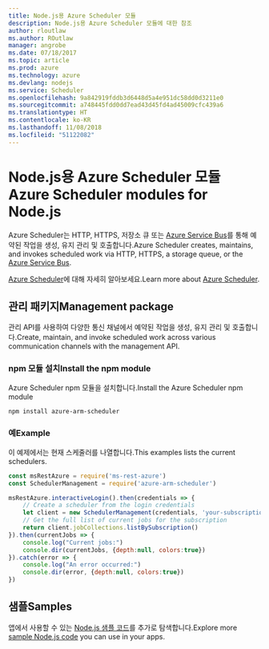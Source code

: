 ```yaml
---
title: Node.js용 Azure Scheduler 모듈
description: Node.js용 Azure Scheduler 모듈에 대한 참조
author: rloutlaw
ms.author: ROutlaw
manager: angrobe
ms.date: 07/18/2017
ms.topic: article
ms.prod: azure
ms.technology: azure
ms.devlang: nodejs
ms.service: Scheduler
ms.openlocfilehash: 9a842919fddb3d6448d5a4e951dc58dd0d3211e0
ms.sourcegitcommit: a748445fdd0dd7ead43d45fd4ad45009cfc439a6
ms.translationtype: HT
ms.contentlocale: ko-KR
ms.lasthandoff: 11/08/2018
ms.locfileid: "51122082"
---
```

# <a name="azure-scheduler-modules-for-nodejs"></a><span data-ttu-id="8447f-103">Node.js용 Azure Scheduler 모듈</span><span class="sxs-lookup"><span data-stu-id="8447f-103">Azure Scheduler modules for Node.js</span></span>

<span data-ttu-id="8447f-104">Azure Scheduler는 HTTP, HTTPS, 저장소 큐 또는 [Azure Service Bus](/azure/service-bus-messaging/service-bus-messaging-overview)를 통해 예약된 작업을 생성, 유지 관리 및 호출합니다.</span><span class="sxs-lookup"><span data-stu-id="8447f-104">Azure Scheduler creates, maintains, and invokes scheduled work via HTTP, HTTPS, a storage queue, or the [Azure Service Bus](/azure/service-bus-messaging/service-bus-messaging-overview).</span></span>

<span data-ttu-id="8447f-105">[Azure Scheduler](/azure/scheduler/scheduler-intro)에 대해 자세히 알아보세요.</span><span class="sxs-lookup"><span data-stu-id="8447f-105">Learn more about [Azure Scheduler](/azure/scheduler/scheduler-intro).</span></span>

## <a name="management-package"></a><span data-ttu-id="8447f-106">관리 패키지</span><span class="sxs-lookup"><span data-stu-id="8447f-106">Management package</span></span>

<span data-ttu-id="8447f-107">관리 API를 사용하여 다양한 통신 채널에서 예약된 작업을 생성, 유지 관리 및 호출합니다.</span><span class="sxs-lookup"><span data-stu-id="8447f-107">Create, maintain, and invoke scheduled work across various communication channels with the management API.</span></span>

### <a name="install-the-npm-module"></a><span data-ttu-id="8447f-108">npm 모듈 설치</span><span class="sxs-lookup"><span data-stu-id="8447f-108">Install the npm module</span></span>

<span data-ttu-id="8447f-109">Azure Scheduler npm 모듈을 설치합니다.</span><span class="sxs-lookup"><span data-stu-id="8447f-109">Install the Azure Scheduler npm module</span></span>

```bash
npm install azure-arm-scheduler
```

### <a name="example"></a><span data-ttu-id="8447f-110">예</span><span class="sxs-lookup"><span data-stu-id="8447f-110">Example</span></span>

<span data-ttu-id="8447f-111">이 예제에서는 현재 스케줄러를 나열합니다.</span><span class="sxs-lookup"><span data-stu-id="8447f-111">This examples lists the current schedulers.</span></span>

```javascript
const msRestAzure = require('ms-rest-azure')
const SchedulerManagement = require('azure-arm-scheduler')

msRestAzure.interactiveLogin().then(credentials => {
    // Create a scheduler from the login credentials
    let client = new SchedulerManagement(credentials, 'your-subscription-id')
    // Get the full list of current jobs for the subscription
    return client.jobCollections.listBySubscription()
}).then(currentJobs => {
    console.log("Current jobs:")
    console.dir(currentJobs, {depth:null, colors:true})
}).catch(error => {
    console.log("An error occurred:")
    console.dir(error, {depth:null, colors:true})
})
```

## <a name="samples"></a><span data-ttu-id="8447f-112">샘플</span><span class="sxs-lookup"><span data-stu-id="8447f-112">Samples</span></span>

<span data-ttu-id="8447f-113">앱에서 사용할 수 있는 [Node.js 샘플 코드](https://azure.microsoft.com/resources/samples/?platform=nodejs)를 추가로 탐색합니다.</span><span class="sxs-lookup"><span data-stu-id="8447f-113">Explore more [sample Node.js code](https://azure.microsoft.com/resources/samples/?platform=nodejs) you can use in your apps.</span></span>
